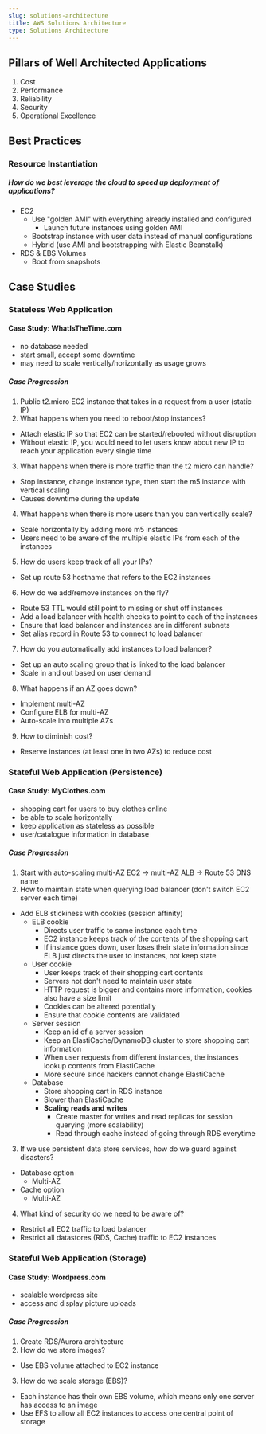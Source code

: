 ```yaml
---
slug: solutions-architecture
title: AWS Solutions Architecture
type: Solutions Architecture
---
```

## Pillars of Well Architected Applications
1. Cost
2. Performance
3. Reliability
4. Security
5. Operational Excellence

## Best Practices

### Resource Instantiation
##### How do we best leverage the cloud to speed up deployment of applications?
* EC2
  * Use "golden AMI" with everything already installed and configured
    * Launch future instances using golden AMI
  * Bootstrap instance with user data instead of manual configurations
  * Hybrid (use AMI and bootstrapping with Elastic Beanstalk)
* RDS & EBS Volumes
  * Boot from snapshots

## Case Studies
### Stateless Web Application

#### Case Study: WhatIsTheTime.com
* no database needed
* start small, accept some downtime
* may need to scale vertically/horizontally as usage grows

##### Case Progression
1. Public t2.micro EC2 instance that takes in a request from a user (static IP)
2. What happens when you need to reboot/stop instances?
* Attach elastic IP so that EC2 can be started/rebooted without disruption
* Without elastic IP, you would need to let users know about new IP to reach your application every single time
3. What happens when there is more traffic than the t2 micro can handle?
* Stop instance, change instance type, then start the m5 instance with vertical scaling
* Causes downtime during the update
4. What happens when there is more users than you can vertically scale?
* Scale horizontally by adding more m5 instances
* Users need to be aware of the multiple elastic IPs from each of the instances
5. How do users keep track of all your IPs?
* Set up route 53 hostname that refers to the EC2 instances
6. How do we add/remove instances on the fly?
* Route 53 TTL would still point to missing or shut off instances
* Add a load balancer with health checks to point to each of the instances
* Ensure that load balancer and instances are in different subnets
* Set alias record in Route 53 to connect to load balancer
7. How do you automatically add instances to load balancer?
* Set up an auto scaling group that is linked to the load balancer
* Scale in and out based on user demand
8. What happens if an AZ goes down?
* Implement multi-AZ
* Configure ELB for multi-AZ
* Auto-scale into multiple AZs
9. How to diminish cost?
* Reserve instances (at least one in two AZs) to reduce cost 

### Stateful Web Application (Persistence)
#### Case Study: MyClothes.com
* shopping cart for users to buy clothes online
* be able to scale horizontally
* keep application as stateless as possible
* user/catalogue information in database

##### Case Progression
1. Start with auto-scaling multi-AZ EC2 -> multi-AZ ALB -> Route 53 DNS name
2. How to maintain state when querying load balancer (don't switch EC2 server each time)
* Add ELB stickiness with cookies (session affinity)
  * ELB cookie
    * Directs user traffic to same instance each time
    * EC2 instance keeps track of the contents of the shopping cart
    * If instance goes down, user loses their state information since ELB just directs the user to instances, not keep state
  * User cookie
    * User keeps track of their shopping cart contents
    * Servers not don't need to maintain user state
    * HTTP request is bigger and contains more information, cookies also have a size limit
    * Cookies can be altered potentially
    * Ensure that cookie contents are validated
  * Server session
    * Keep an id of a server session
    * Keep an ElastiCache/DynamoDB cluster to store shopping cart information
    * When user requests from different instances, the instances lookup contents from ElastiCache
    * More secure since hackers cannot change ElastiCache
  * Database
    * Store shopping cart in RDS instance
    * Slower than ElastiCache
    * **Scaling reads and writes**
      * Create master for writes and read replicas for session querying (more scalability)
      * Read through cache instead of going through RDS everytime
3. If we use persistent data store services, how do we guard against disasters?
* Database option
  * Multi-AZ
* Cache option
  * Multi-AZ
4. What kind of security do we need to be aware of?
* Restrict all EC2 traffic to load balancer
* Restrict all datastores (RDS, Cache) traffic to EC2 instances

### Stateful Web Application (Storage)
#### Case Study: Wordpress.com
* scalable wordpress site
* access and display picture uploads

##### Case Progression
1. Create RDS/Aurora architecture
2. How do we store images?
* Use EBS volume attached to EC2 instance
3. How do we scale storage (EBS)?
* Each instance has their own EBS volume, which means only one server has access to an image
* Use EFS to allow all EC2 instances to access one central point of storage
